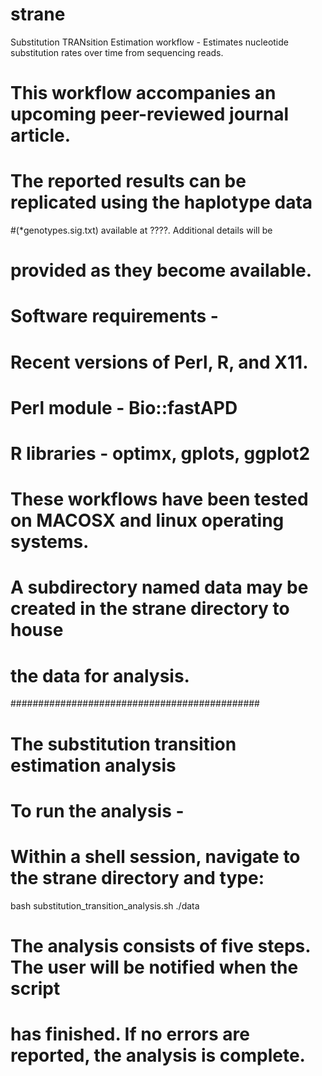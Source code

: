 strane
======

Substitution TRANsition Estimation workflow - Estimates nucleotide substitution rates over time from sequencing reads.

# This workflow accompanies an upcoming peer-reviewed journal article.
# The reported results can be replicated using the haplotype data 
#(*genotypes.sig.txt) available at ????. Additional details will be
# provided as they become available.

# Software requirements - 
# Recent versions of Perl, R, and X11. 
# Perl module - Bio::fastAPD
# R libraries - optimx, gplots, ggplot2

# These workflows have been tested on MACOSX and linux operating systems.

# A subdirectory named data may be created in the strane directory to house
# the data for analysis.

#############################################

# The substitution transition estimation analysis

# To run the analysis - 
# Within a shell session, navigate to the strane directory and type:

bash substitution_transition_analysis.sh ./data

# The analysis consists of five steps. The user will be notified when the script 
# has finished. If no errors are reported, the analysis is complete.
